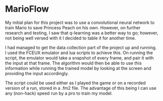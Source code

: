 # MarioFlow

My initial plan for this project was to use a convolutional neural network to train Mario to save Princess Peach on his own. However, on further research and testing, I saw that q-learning was a better way to go; however, not being well versed with it I decided to table it for another time.

I had managed to get the data collection part of the project up and running. I used the FCEUX emulator and lua scripts to achieve this. On running the script, the emulator would take a snapshot of every frame, and pair it with the input at that frame. The algorithm would then be able to use this information while running the trained model by looking at the screen and providing the input accordingly.

The script could be used either as I played the game or on a recorded version of a run, stored in a .fm2 file. The advantage of this being I can use any (non-hack) speed run by a pro to train my model.
